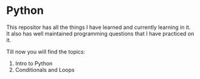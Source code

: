 # Python
This repositor has all the things I have learned and currently learning in it.  
It also has well maintained programming questions that I have practiced on it.

Till now you will find the topics:
1. Intro to Python
2. Conditionals and Loops
